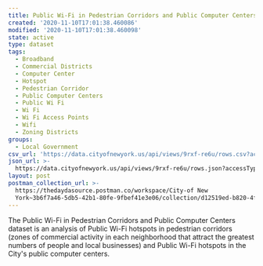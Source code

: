 ```yaml
---
title: Public Wi-Fi in Pedestrian Corridors and Public Computer Centers
created: '2020-11-10T17:01:38.460086'
modified: '2020-11-10T17:01:38.460098'
state: active
type: dataset
tags:
  - Broadband
  - Commercial Districts
  - Computer Center
  - Hotspot
  - Pedestrian Corridor
  - Public Computer Centers
  - Public Wi Fi
  - Wi Fi
  - Wi Fi Access Points
  - Wifi
  - Zoning Districts
groups:
  - Local Government
csv_url: 'https://data.cityofnewyork.us/api/views/9rxf-re6u/rows.csv?accessType=DOWNLOAD'
json_url: >-
  https://data.cityofnewyork.us/api/views/9rxf-re6u/rows.json?accessType=DOWNLOAD
layout: post
postman_collection_url: >-
  https://thedaydasource.postman.co/workspace/City-of New
  York~3b6f7a46-5db5-42b1-80fe-9fbef41e3e06/collection/d12519ed-b820-4fdc-a79d-c15febc71b5c
---
```

The Public Wi-Fi in Pedestrian Corridors and Public Computer Centers dataset is an analysis of Public Wi-Fi hotspots in pedestrian corridors (zones of commercial activity in each neighborhood that attract the greatest numbers of people and local businesses) and Public Wi-Fi hotspots in the City's public computer centers.
